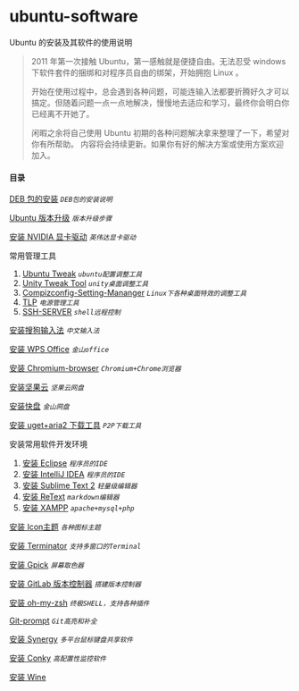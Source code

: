 # ubuntu-software
Ubuntu 的安装及其软件的使用说明
> 2011 年第一次接触 Ubuntu，第一感触就是便捷自由。无法忍受 windows 下软件套件的捆绑和对程序员自由的绑架，开始拥抱 Linux 。   
>
> 开始在使用过程中，总会遇到各种问题，可能连输入法都要折腾好久才可以搞定。但随着问题一点一点地解决，慢慢地去适应和学习，最终你会明白你已经离不开她了。   
>
> 闲暇之余将自己使用 Ubuntu 初期的各种问题解决拿来整理了一下，希望对你有所帮助。
> 内容将会持续更新。如果你有好的解决方案或使用方案欢迎加入。


#### 目录
[DEB 包的安装](./deb.md) *`DEB包的安装说明`*

[Ubuntu 版本升级](./upgrade.md) *`版本升级步骤`*

[安装 NVIDIA 显卡驱动](./nvidia.md) *`英伟达显卡驱动`*

常用管理工具

1. [Ubuntu Tweak](./ubuntu-tweak.md) *`ubuntu配置调整工具`*
2. [Unity Tweak Tool](./unity-tweak-tool.md) *`unity桌面调整工具`*
3. [Compizconfig-Setting-Mananger](./compizconfig-setting-mananger.md) *`Linux下各种桌面特效的调整工具`*
4. [TLP](./tlp.md) *`电源管理工具`*
5. [SSH-SERVER](./ssh-server.md) *`shell远程控制`*

[安装搜狗输入法](./input-method.md) *`中文输入法`*

[安装 WPS Office](./wps-office.md) *`金山office`*

[安装 Chromium-browser](./chromium-browser.md) *`Chromium+Chrome浏览器`*

[安装坚果云](./nutstore.md) *`坚果云网盘`*

[安装快盘](./kuaipan.md) *`金山网盘`*

[安装 uget+aria2 下载工具](./uget+aria2.md) *`P2P下载工具`*

安装常用软件开发环境

1. [安装 Eclipse](./eclipse.md) *`程序员的IDE`*
2. [安装 IntelliJ IDEA](./intellij-idea.md) *`程序员的IDE`*
3. [安装 Sublime Text 2](./sublime-text-2.md) *`轻量级编辑器`*
4. [安装 ReText](./retext.md) *`markdown编辑器`*
5. [安装 XAMPP](./xampp.md) *`apache+mysql+php`*


[安装 Icon主题](./icon-theme.md) *`各种图标主题`*

[安装 Terminator](./terminator.md) *`支持多窗口的Terminal`*

[安装 Gpick](./gpick.md) *`屏幕取色器`*

[安装 GitLab 版本控制器](./gitlab.md) *`搭建版本控制器`*

[安装 oh-my-zsh](./oh-my-zsh.md) *`终极SHELL，支持各种插件`*

[Git-prompt](./git-prompt.md) *`Git高亮和补全`*

[安装 Synergy](./synergy.md) *`多平台鼠标键盘共享软件`*

[安装 Conky](./conky.md) *`高配置性监控软件`*

[安装 Wine](./wine.md)